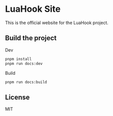 # LuaHook Site

This is the official website for the LuaHook project.  

## Build the project

Dev

```bash
pnpm install
pnpm run docs:dev
```

Build
```bash
pnpm run docs:build
```

## License
MIT
